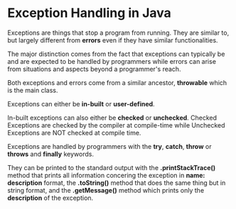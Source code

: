 # Exception Handling in Java
Exceptions are things that stop a program from running. They are similar to, but largely different from **errors** even if they have similar functionalities.

The major distinction comes from the fact that exceptions can typically be and are expected to be handled by programmers while errors can arise from situations and aspects beyond a programmer's reach.

Both exceptions and errors come from a similar ancestor, **throwable** which is the main class.

Exceptions can either be **in-built** or **user-defined**.

In-built exceptions can also either be **checked** or **unchecked**.
Checked Exceptions are checked by the compiler at compile-time while Unchecked Exceptions are NOT checked at compile time.

Exceptions are handled by programmers with the **try**, **catch**, **throw** or **throws** and **finally** keywords.

They can be printed to the standard output with the **.printStackTrace()** method that prints all information concering the exception in **name: description** format, the **.toString()** method that does the same thing but in string format, and the **.getMessage()** method which prints only the **description** of the exception.